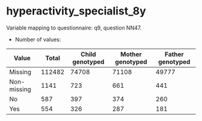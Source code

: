 # hyperactivity_specialist_8y
Variable mapping to questionnaire: q9, question NN47.
- Number of values:

| Value | Total | Child genotyped | Mother genotyped | Father genotyped |
| ----- | ----- | --------------- | ---------------- | ---------------- |
| Missing | 112482 | 74708 | 71108 | 49777 |
| Non-missing | 1141 | 723 | 661 | 441 |
| No | 587 | 397 | 374 |260 |
| Yes | 554 | 326 | 287 |181 |



